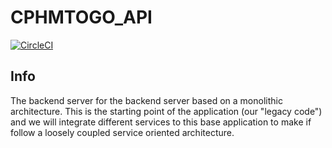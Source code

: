 # CPHMTOGO_API

[![CircleCI](https://dl.circleci.com/status-badge/img/gh/f2js/CPHMTOGO_API/tree/main.svg?style=svg)](https://dl.circleci.com/status-badge/redirect/gh/f2js/CPHMTOGO_API/tree/main)

## Info
The backend server for the backend server based on a monolithic architecture. 
This is the starting point of the application (our "legacy code") and we will integrate different services to this base application to make if follow a loosely coupled service oriented architecture. 
